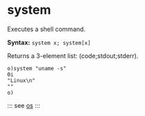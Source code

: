 # system

Executes a shell command.

**Syntax:** ```system x; system[x]```

Returns a 3-element list: (code;stdout;stderr).

```o
o)system "uname -s"
0i
"Linux\n"
""
o)
```

::: see
[os](/verbs/system/os.md)
:::